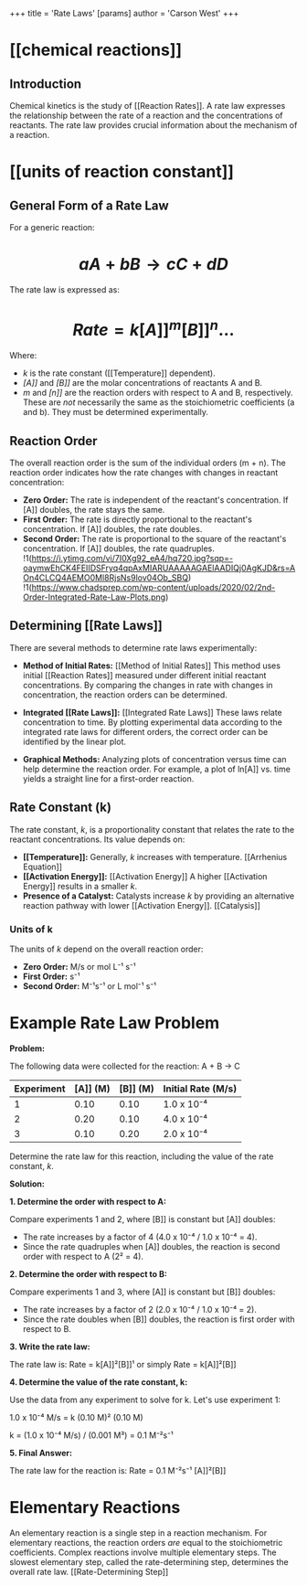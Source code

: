 +++
 title = 'Rate Laws'
[params]
	author = 'Carson West'
+++
# [[chemical reactions]]
## Introduction

Chemical kinetics is the study of [[Reaction Rates]].  A rate law expresses the relationship between the rate of a reaction and the concentrations of reactants.  The rate law provides crucial information about the mechanism of a reaction.
# [[units of reaction constant]]
## General Form of a Rate Law

For a generic reaction:

#  $$ aA + bB → cC + dD $$  
The rate law is expressed as:

#  $$ Rate = k[A]]^m[B]]^n \dots $$  
Where:

*  *k* is the rate constant ([[Temperature]] dependent).
*  *[A]]* and *[B]]* are the molar concentrations of reactants A and B.
*  *m* and *[n]]* are the reaction orders with respect to A and B, respectively.  These are *not* necessarily the same as the stoichiometric coefficients (a and b).  They must be determined experimentally.


## Reaction Order

The overall reaction order is the sum of the individual orders (m + n).  The reaction order indicates how the rate changes with changes in reactant concentration:

* **Zero Order:**  The rate is independent of the reactant's concentration.  If [A]] doubles, the rate stays the same.
* **First Order:** The rate is directly proportional to the reactant's concentration. If [A]] doubles, the rate doubles.
* **Second Order:** The rate is proportional to the square of the reactant's concentration.  If [A]] doubles, the rate quadruples.
!1(https://i.ytimg.com/vi/7I0Xg92_eA4/hq720.jpg?sqp=-oaymwEhCK4FEIIDSFryq4qpAxMIARUAAAAAGAElAADIQj0AgKJD&rs=AOn4CLCQ4AEMO0Ml8RjsNs9lov04Ob_SBQ)
!1(https://www.chadsprep.com/wp-content/uploads/2020/02/2nd-Order-Integrated-Rate-Law-Plots.png)


## Determining [[Rate Laws]] 
There are several methods to determine rate laws experimentally:

* **Method of Initial Rates:** [[Method of Initial Rates]] This method uses initial [[Reaction Rates]] measured under different initial reactant concentrations.  By comparing the changes in rate with changes in concentration, the reaction orders can be determined.

* **Integrated [[Rate Laws]]:** [[Integrated Rate Laws]] These laws relate concentration to time.  By plotting experimental data according to the integrated rate laws for different orders, the correct order can be identified by the linear plot.

* **Graphical Methods:**  Analyzing plots of concentration versus time can help determine the reaction order.  For example, a plot of ln[A]] vs. time yields a straight line for a first-order reaction.


## Rate Constant (k)

The rate constant, *k*, is a proportionality constant that relates the rate to the reactant concentrations.  Its value depends on:

* **[[Temperature]]:**  Generally, *k* increases with temperature.  [[Arrhenius Equation]]
* **[[Activation Energy]]:** [[Activation Energy]] A higher [[Activation Energy]] results in a smaller *k*.
* **Presence of a Catalyst:**  Catalysts increase *k* by providing an alternative reaction pathway with lower [[Activation Energy]]. [[Catalysis]]
### Units of k

The units of *k* depend on the overall reaction order:

* **Zero Order:** M/s or mol L⁻¹ s⁻¹
* **First Order:** s⁻¹
* **Second Order:** M⁻¹s⁻¹ or L mol⁻¹ s⁻¹
# Example Rate Law Problem

**Problem:**

The following data were collected for the reaction:  A + B → C

| Experiment | [A]] (M) | [B]] (M) | Initial Rate (M/s) |
|---|---|---|---|
| 1 | 0.10 | 0.10 | 1.0 x 10⁻⁴ |
| 2 | 0.20 | 0.10 | 4.0 x 10⁻⁴ |
| 3 | 0.10 | 0.20 | 2.0 x 10⁻⁴ |


Determine the rate law for this reaction, including the value of the rate constant, *k*.


**Solution:**

**1. Determine the order with respect to A:**

Compare experiments 1 and 2, where [B]] is constant but [A]] doubles:

* The rate increases by a factor of 4 (4.0 x 10⁻⁴ / 1.0 x 10⁻⁴ = 4).
* Since the rate quadruples when [A]] doubles, the reaction is second order with respect to A (2² = 4).

**2. Determine the order with respect to B:**

Compare experiments 1 and 3, where [A]] is constant but [B]] doubles:

* The rate increases by a factor of 2 (2.0 x 10⁻⁴ / 1.0 x 10⁻⁴ = 2).
* Since the rate doubles when [B]] doubles, the reaction is first order with respect to B.

**3. Write the rate law:**

The rate law is:  Rate = k[A]]²[B]]¹  or simply Rate = k[A]]²[B]]

**4. Determine the value of the rate constant, k:**

Use the data from any experiment to solve for k. Let's use experiment 1:

1.0 x 10⁻⁴ M/s = k (0.10 M)² (0.10 M)

k = (1.0 x 10⁻⁴ M/s) / (0.001 M³) = 0.1 M⁻²s⁻¹

**5. Final Answer:**

The rate law for the reaction is:  Rate = 0.1 M⁻²s⁻¹ [A]]²[B]]


# Elementary Reactions
An elementary reaction is a single step in a reaction mechanism.  For elementary reactions, the reaction orders *are* equal to the stoichiometric coefficients.  Complex reactions involve multiple elementary steps.  The slowest elementary step, called the rate-determining step, determines the overall rate law. [[Rate-Determining Step]]
